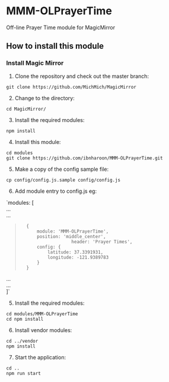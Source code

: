 # MMM-OLPrayerTime
Off-line Prayer Time module for MagicMirror

## How to install this module
### Install Magic Mirror
1. Clone the repository and check out the master branch: 

`git clone https://github.com/MichMich/MagicMirror`
  
2. Change to the directory:

`cd MagicMirror/`
   
3. Install the required modules:

`npm install`

4. Install this module:

`cd modules`  
`git clone https://github.com/ibnharoon/MMM-OLPrayerTime.git`

5. Make a copy of the config sample file:

`cp config/config.js.sample config/config.js`

6. Add module entry to config.js eg:

`modules: [  
...  
...  
> 		{  
>			module: 'MMM-OLPrayerTime',  
>			position: 'middle_center',  
>                        header: 'Prayer Times',  
>			config: {  
>				latitude: 37.3391931,  
>				longitude: -121.9389783  
>			}  
>		}  
...  
...  
]`  

5. Install the required modules:

`cd modules/MMM-OLPrayerTime`  
`cd npm install`

6. Install vendor modules:

`cd ../vendor`  
`npm install`

7. Start the application:

`cd ..`  
`npm run start`
